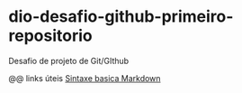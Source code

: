 # dio-desafio-github-primeiro-repositorio
Desafio de projeto de Git/GIthub

@@ links  úteis
[Sintaxe  basica Markdown](https://markdowmguide.com.org/basic-syntax/)
